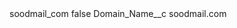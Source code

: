 <?xml version="1.0" encoding="UTF-8"?>
<CustomMetadata xmlns="http://soap.sforce.com/2006/04/metadata" xmlns:xsi="http://www.w3.org/2001/XMLSchema-instance" xmlns:xsd="http://www.w3.org/2001/XMLSchema">
    <label>soodmail_com</label>
    <protected>false</protected>
    <values>
        <field>Domain_Name__c</field>
        <value xsi:type="xsd:string">soodmail.com</value>
    </values>
</CustomMetadata>
